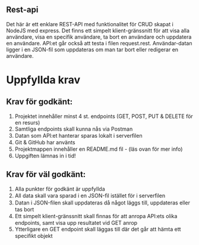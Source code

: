## Rest-api

Det här är ett enklare REST-API med funktionalitet för CRUD skapat i NodeJS med express. Det finns ett simpelt klient-gränssnitt för att visa alla användare, visa en specifik användare, ta bort en användare och uppdatera en användare. API:et går också att testa i filen request.rest. Användar-datan ligger i en JSON-fil som uppdateras om man tar bort eller redigerar en användare.

# Uppfyllda krav

## Krav för godkänt:

1. Projektet innehåller minst 4 st. endpoints (GET, POST, PUT & DELETE för en resurs)
2. Samtliga endpoints skall kunna nås via Postman
3. Datan som API:et hanterar sparas lokalt i serverﬁlen
4. Git & GitHub har använts
5. Projektmappen innehåller en README.md ﬁl - (läs ovan för mer info)
6. Uppgiften lämnas in i tid!

## Krav för väl godkänt:

1. Alla punkter för godkänt är uppfyllda
2. All data skall vara sparad i en JSON-ﬁl istället för i serverﬁlen
3. Datan i JSON-ﬁlen skall uppdateras då något läggs till, uppdateras eller tas bort
4. Ett simpelt klient-gränssnitt skall ﬁnnas för att anropa API:ets olika endpoints, samt visa upp resultatet vid GET anrop
5. Ytterligare en GET endpoint skall läggas till där det går att hämta ett speciﬁkt objekt
